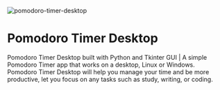 ![pomodoro-timer-desktop](https://user-images.githubusercontent.com/61565955/135121312-6403b281-52c9-4ff7-8f03-2ac9bea9f9d3.png)
# Pomodoro Timer Desktop

Pomodoro Timer Desktop built with Python and Tkinter GUI | A simple Pomodoro Timer app that works on a desktop, Linux or Windows. Pomodoro Timer Desktop will help you manage your time and be more productive, let you focus on any tasks such as study, writing, or coding.
